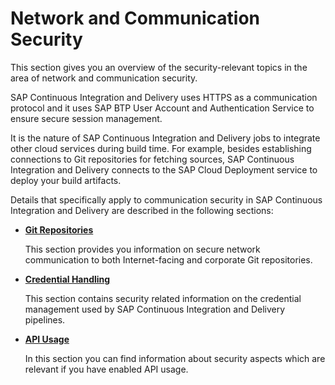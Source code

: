 <!-- loio94a75a40f62c4cccaafec21a97a7ffdc -->

# Network and Communication Security

This section gives you an overview of the security-relevant topics in the area of network and communication security.

SAP Continuous Integration and Delivery uses HTTPS as a communication protocol and it uses SAP BTP User Account and Authentication Service to ensure secure session management.

It is the nature of SAP Continuous Integration and Delivery jobs to integrate other cloud services during build time. For example, besides establishing connections to Git repositories for fetching sources, SAP Continuous Integration and Delivery connects to the SAP Cloud Deployment service to deploy your build artifacts.

Details that specifically apply to communication security in SAP Continuous Integration and Delivery are described in the following sections:

-   **[Git Repositories](git-repositories-2568687.md#loio25686879a3a740ec9c5d01c6070c3610)**

    This section provides you information on secure network communication to both Internet-facing and corporate Git repositories.

-   **[Credential Handling](credential-handling-e26a096.md#loioe26a096409e344ad8a134a6eb39d8ee9)**

    This section contains security related information on the credential management used by SAP Continuous Integration and Delivery pipelines.

-   **[API Usage](api-usage-ae2f233.md#loioae2f233139df4697b48a589a936b6226)**

    In this section you can find information about security aspects which are relevant if you have enabled API usage.


